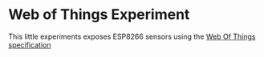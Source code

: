 # Web of Things Experiment

This little experiments exposes ESP8266 sensors using the
[Web Of Things specification](http://iot.mozilla.org/wot/)
